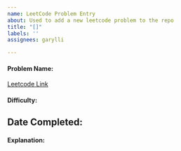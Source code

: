 ```yaml
---
name: LeetCode Problem Entry
about: Used to add a new leetcode problem to the repo
title: "[]"
labels: ''
assignees: garylli

---
```


#### Problem Name:
[Leetcode Link]( )
#### Difficulty:

## Date Completed:
#### Explanation:
